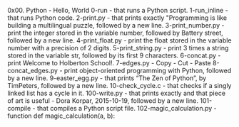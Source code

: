 0x00. Python - Hello, World
0-run - that runs a Python script.
1-run_inline - that runs Python code.
2-print.py - that prints exactly "Programming is like building a multilingual puzzle, followed by a new line.
3-print_number.py - print the integer stored in the variable number, followed by Battery street, followed by a new line.
4-print_float.py - print the float stored in the variable number with a precision of 2 digits.
5-print_string.py - print 3 times a string stored in the variable str, followed by its first 9 characters.
6-concat.py - print Welcome to Holberton School!.
7-edges.py - Copy - Cut - Paste
8-concat_edges.py - print object-oriented programming with Python, followed by a new line.
9-easter_egg.py - that prints “The Zen of Python”, by TimPeters, followed by a new line.
10-check_cycle.c - that checks if a singly linked list has a cycle in it.
100-write.py - that prints exactly and that piece of art is useful - Dora Korpar, 2015-10-19, followed by a new line.
101-compile - that compiles a Python script file.
102-magic_calculation.py - function def magic_calculation(a, b):
